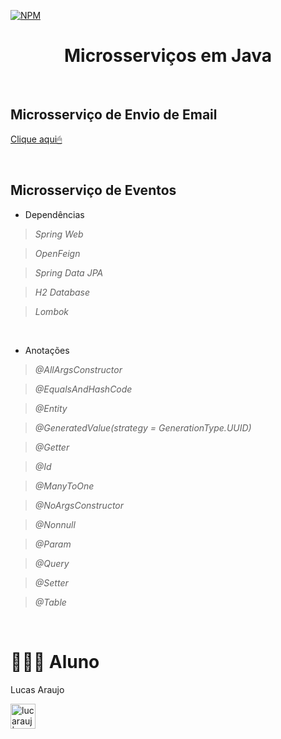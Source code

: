 [![NPM](https://img.shields.io/npm/l/react)]()

<h1 align="center">Microsserviços em Java</h1>

<br>

## Microsserviço de Envio de Email

[ Clique aqui🖱 ](https://github.com/lucarauj/Email-Service-com-Java-Spring-AmazonSES)

<br>

## Microsserviço de Eventos

- Dependências

>*Spring Web*

>*OpenFeign*

>*Spring Data JPA*

>*H2 Database*

>*Lombok*

<br>

- Anotações

>*@AllArgsConstructor*

>*@EqualsAndHashCode*

>*@Entity*

>*@GeneratedValue(strategy = GenerationType.UUID)*

>*@Getter*

>*@Id*

>*@ManyToOne*

>*@NoArgsConstructor*

>*@Nonnull*

>*@Param*

>*@Query*

>*@Setter*

>*@Table*



















<br>

# 👨🏼‍🎓 Aluno

Lucas Araujo

<a href="https://www.linkedin.com/in/lucarauj"><img alt="lucarauj | LinkdeIN" width="40px" src="https://user-images.githubusercontent.com/43545812/144035037-0f415fc7-9f96-4517-a370-ccc6e78a714b.png" /></a>